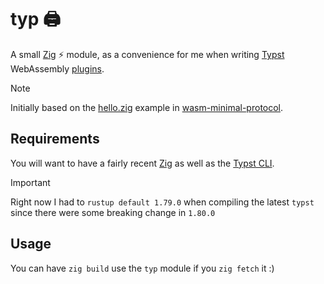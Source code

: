 # typ :printer:

A small [Zig](https://ziglang.org/) ⚡ module, as a convenience for me when writing [Typst](https://typst.app/) WebAssembly [plugins](https://typst.app/docs/reference/foundations/plugin/).

> [!Note]
> Initially based on the [hello.zig](https://github.com/astrale-sharp/wasm-minimal-protocol/blob/master/examples/hello_zig/hello.zig) example in [wasm-minimal-protocol](https://github.com/astrale-sharp/wasm-minimal-protocol/).

## Requirements

You will want to have a fairly recent [Zig](https://ziglang.org/download/#release-master) as well as the [Typst CLI](https://github.com/typst/typst?tab=readme-ov-file#installation).

> [!IMPORTANT]
> Right now I had to `rustup default 1.79.0` when compiling the latest `typst` since there were some breaking change in `1.80.0`

## Usage

You can have `zig build` use the `typ` module if you `zig fetch` it :)

